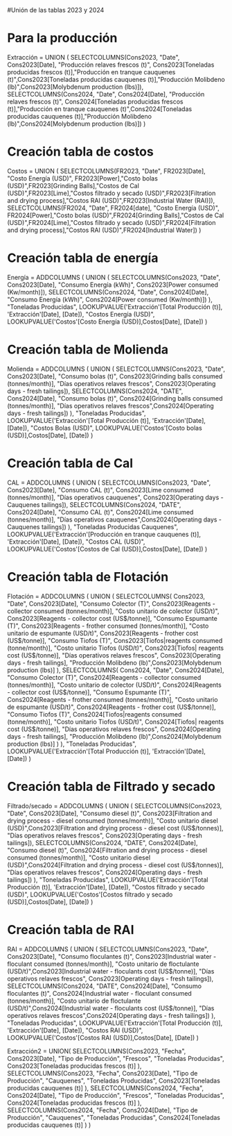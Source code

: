 
#Unión de las tablas 2023 y 2024
# Para la producción 
Extracción = UNION (
        SELECTCOLUMNS(Cons2023, "Date", Cons2023[Date], "Producción relaves frescos (t)", Cons2023[Toneladas producidas frescos (t)],"Producción en tranque cauquenes (t)",Cons2023[Toneladas producidas cauquenes (t)],"Producción Molibdeno (lb)",Cons2023[Molybdenum production (lbs)]),
        SELECTCOLUMNS(Cons2024, "Date", Cons2024[Date], "Producción relaves frescos (t)", Cons2024[Toneladas producidas frescos (t)],"Producción en tranque cauquenes (t)",Cons2024[Toneladas producidas cauquenes (t)],"Producción Molibdeno (lb)",Cons2024[Molybdenum production (lbs)])
    )
# Creación tabla de costos 
Costos = 
    UNION (
        SELECTCOLUMNS(FR2023, "Date", FR2023[Date], "Costo Energía (USD)", FR2023[Power],"Costo bolas (USD)",FR2023[Grinding Balls],"Costos de Cal (USD)",FR2023[Lime],"Costos filtrado y secado (USD)",FR2023[Filtration and drying process],"Costos RAI (USD)",FR2023[Industrial Water (RAI)]),
        SELECTCOLUMNS(FR2024, "Date", FR2024[date], "Costo Energía (USD)", FR2024[Power],"Costo bolas (USD)",FR2024[Grinding Balls],"Costos de Cal (USD)",FR2024[Lime],"Costos filtrado y secado (USD)",FR2024[Filtration and drying process],"Costos RAI (USD)",FR2024[Industrial Water])
    ) 
# Creación tabla de energía
Energía =
        ADDCOLUMNS (
        UNION (
            SELECTCOLUMNS(Cons2023, "Date", Cons2023[Date], "Consumo Energía (kWh)", Cons2023[Power consumed  (Kw/month)]),
            SELECTCOLUMNS(Cons2024, "Date", Cons2024[Date], "Consumo Energía (kWh)", Cons2024[Power consumed  (Kw/month)])
        ),
        "Toneladas Producidas", 
         LOOKUPVALUE('Extracción'[Total Producción (t)],       'Extracción'[Date], [Date]),
        "Costos Energía (USD)", 
       LOOKUPVALUE('Costos'[Costo Energía (USD)],Costos[Date], [Date])
        )
# Creación tabla de Molienda
Molienda = 
    ADDCOLUMNS (
        UNION (
            SELECTCOLUMNS(Cons2023, "Date", Cons2023[Date], "Consumo bolas (t)", Cons2023[Grinding balls consumed (tonnes/month)], "Días operativos relaves frescos", Cons2023[Operating days - fresh tailings]),
            SELECTCOLUMNS(Cons2024, "DATE", Cons2024[Date], "Consumo bolas (t)", Cons2024[Grinding balls consumed (tonnes/month)], "Días operativos relaves frescos",Cons2024[Operating days - fresh tailings])
        ),
        "Toneladas Producidas", 
        LOOKUPVALUE('Extracción'[Total Producción (t)], 'Extracción'[Date], [Date]),
        "Costos Bolas (USD)", 
        LOOKUPVALUE('Costos'[Costo bolas (USD)],Costos[Date], [Date])
    )
# Creación tabla de Cal
CAL = 
    ADDCOLUMNS (
        UNION (
            SELECTCOLUMNS(Cons2023, "Date", Cons2023[Date], "Consumo CAL (t)", Cons2023[Lime consumed (tonnes/month)], "Días operativos cauquenes", Cons2023[Operating days - Cauquenes tailings]),
            SELECTCOLUMNS(Cons2024, "DATE", Cons2024[Date], "Consumo CAL (t)", Cons2024[Lime consumed (tonnes/month)], "Días operativos cauquenes",Cons2024[Operating days - Cauquenes tailings])
        ),
        "Toneladas Producidas Cauquenes", 
        LOOKUPVALUE('Extracción'[Producción en tranque cauquenes (t)], 'Extracción'[Date], [Date]),
        "Costos CAL (USD)", 
        LOOKUPVALUE('Costos'[Costos de Cal (USD)],Costos[Date], [Date])
    )
# Creación tabla de Flotación
Flotación = 
    ADDCOLUMNS (
        UNION (
            SELECTCOLUMNS(
                Cons2023, 
                "Date", Cons2023[Date], 
                "Consumo Colector (T)", Cons2023[Reagents - collector consumed (tonnes/month)],
                "Costo unitario de colector (USD/t)", Cons2023[Reagents - collector cost (US$/tonne)],
                "Consumo Espumante (T)", Cons2023[Reagents - frother consumed (tonnes/month)],
                "Costo unitario de espumante (USD/t)", Cons2023[Reagents - frother cost (US$/tonne)],
                "Consumo Tiofos (T)", Cons2023[Tiofos|reagents  consumed (tonne/month)],
                "Costo unitario Tiofos (USD/t)", Cons2023[Tiofos| reagents cost (US$/tonne)],
                "Días operativos relaves frescos", Cons2023[Operating days - fresh tailings],
                "Producción Molibdeno (lb)",Cons2023[Molybdenum production (lbs)]
            ),
            SELECTCOLUMNS(
                Cons2024, 
                "Date", Cons2024[Date], 
                "Consumo Colector (T)", Cons2024[Reagents - collector consumed (tonnes/month)],
                "Costo unitario de colector (USD/t)", Cons2024[Reagents - collector cost (US$/tonne)],
                "Consumo Espumante (T)", Cons2024[Reagents - frother consumed (tonnes/month)],
                "Costo unitario de espumante (USD/t)", Cons2024[Reagents - frother cost (US$/tonne)],
                "Consumo Tiofos (T)", Cons2024[Tiofos|reagents  consumed (tonne/month)],
                "Costo unitario Tiofos (USD/t)", Cons2024[Tiofos| reagents cost (US$/tonne)],
                "Días operativos relaves frescos", Cons2024[Operating days - fresh tailings],
                "Producción Molibdeno (lb)",Cons2024[Molybdenum production (lbs)]
            )
        ),
        "Toneladas Producidas", 
        LOOKUPVALUE('Extracción'[Total Producción (t)], 'Extracción'[Date], [Date])
    )
# Creación tabla de Filtrado y secado
Filtrado/secado = 
    ADDCOLUMNS (
        UNION (
            SELECTCOLUMNS(Cons2023, "Date", Cons2023[Date], "Consumo diesel (t)", Cons2023[Filtration and drying process - diesel consumed (tonnes/month)], "Costo unitario diesel (USD)",Cons2023[Filtration and drying process - diesel cost (US$/tonnes)], "Días operativos relaves frescos", Cons2023[Operating days - fresh tailings]),
            SELECTCOLUMNS(Cons2024, "DATE", Cons2024[Date], "Consumo diesel (t)", Cons2024[Filtration and drying process - diesel consumed (tonnes/month)], "Costo unitario diesel (USD)",Cons2024[Filtration and drying process - diesel cost (US$/tonnes)], "Días operativos relaves frescos", Cons2024[Operating days - fresh tailings])
        ),
        "Toneladas Producidas", 
        LOOKUPVALUE('Extracción'[Total Producción (t)], 'Extracción'[Date], [Date]),
        "Costos filtrado y secado (USD)", 
        LOOKUPVALUE('Costos'[Costos filtrado y secado (USD)],Costos[Date], [Date])
    )
# Creación tabla de RAI
RAI = 
    ADDCOLUMNS (
        UNION (
            SELECTCOLUMNS(Cons2023, "Date", Cons2023[Date], "Consumo floculantes (t)", Cons2023[Industrial water - floculant consumed (tonnes/month)], "Costo unitario de floctulante (USD/t)",Cons2023[Industrial water - floculants cost (US$/tonne)], "Días operativos relaves frescos", Cons2023[Operating days - fresh tailings]),
            SELECTCOLUMNS(Cons2024, "DATE", Cons2024[Date], "Consumo floculantes (t)", Cons2024[Industrial water - floculant consumed (tonnes/month)], "Costo unitario de floctulante (USD/t)",Cons2024[Industrial water - floculants cost (US$/tonne)], "Días operativos relaves frescos",Cons2024[Operating days - fresh tailings])
        ),
        "Toneladas Producidas", 
        LOOKUPVALUE('Extracción'[Total Producción (t)], 'Extracción'[Date], [Date]),
        "Costos RAI (USD)", 
        LOOKUPVALUE('Costos'[Costos RAI (USD)],Costos[Date], [Date])
    )





Extracción2 = 
UNION(
    SELECTCOLUMNS(Cons2023, 
        "Fecha", Cons2023[Date],
        "Tipo de Producción", "Frescos",
        "Toneladas Producidas", Cons2023[Toneladas producidas frescos (t)]
    ),
    SELECTCOLUMNS(Cons2023, 
        "Fecha", Cons2023[Date],
        "Tipo de Producción", "Cauquenes",
        "Toneladas Producidas", Cons2023[Toneladas producidas cauquenes (t)]
    ),
    SELECTCOLUMNS(Cons2024, 
        "Fecha", Cons2024[Date],
        "Tipo de Producción", "Frescos",
        "Toneladas Producidas", Cons2024[Toneladas producidas frescos (t)]
    ),
    SELECTCOLUMNS(Cons2024, 
        "Fecha", Cons2024[Date],
        "Tipo de Producción", "Cauquenes",
        "Toneladas Producidas", Cons2024[Toneladas producidas cauquenes (t)]
    )
)
